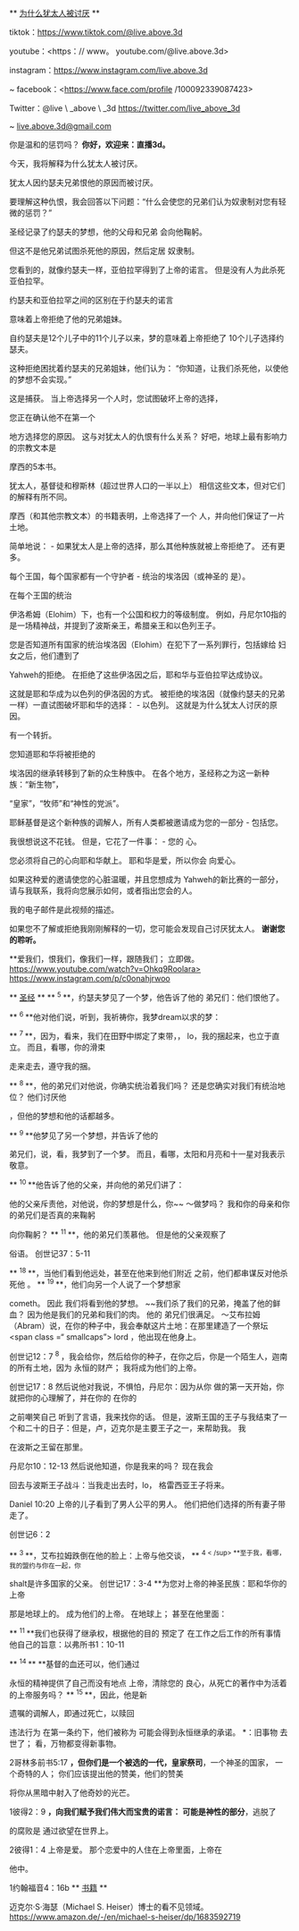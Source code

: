 ** <u>为什么犹太人被讨厌</u> **

tiktok：<https://www.tiktok.com/@live.above.3d>

youtube：<https：// www。 youtube.com/@live.above.3d>

instagram：<https://www.instagram.com/live.above.3d>

~ facebook：<https://www.face.com/profile /100092339087423>

Twitter：@live \ _above \ _3d <https://twitter.com/live_above_3d>

~ <live.above.3d@gmail.com>

你是温和的惩罚吗？
**你好，欢迎来：直播3d。**

今天，我将解释为什么犹太人被讨厌。

犹太人因约瑟夫兄弟恨他的原因而被讨厌。

要理解这种仇恨，我会回答以下问题：“什么会使您的兄弟们认为奴隶制对您有轻微的惩罚？”

圣经记录了约瑟夫的梦想，他的父母和兄弟
会向他鞠躬。

但这不是他兄弟试图杀死他的原因，然后定居
奴隶制。

您看到的，就像约瑟夫一样，亚伯拉罕得到了上帝的诺言。
但是没有人为此杀死亚伯拉罕。

约瑟夫和亚伯拉罕之间的区别在于约瑟夫的诺言

意味着上帝拒绝了他的兄弟姐妹。

自约瑟夫是12个儿子中的11个儿子以来，梦的意味着上帝拒绝了
10个儿子选择约瑟夫。

这种拒绝困扰着约瑟夫的兄弟姐妹，他们认为：
“你知道，让我们杀死他，以使他的梦想不会实现。”

这是捕获。
当上帝选择另一个人时，您试图破坏上帝的选择，

您正在确认他不在第一个

地方选择您的原因。
这与对犹太人的仇恨有什么关系？
好吧，地球上最有影响力的宗教文本是

摩西的5本书。

犹太人，基督徒和穆斯林（超过世界人口的一半以上）
相信这些文本，但对它们的解释有所不同。

摩西（和其他宗教文本）的书籍表明，上帝选择了一个
人，并向他们保证了一片土地。

简单地说： - 如果犹太人是上帝的选择，那么其他种族就被上帝拒绝了。
还有更多。

每个王国，每个国家都有一个守护者 - 统治的埃洛因（或神圣的
是）。

在每个王国的统治

伊洛希姆（Elohim）下，也有一个公国和权力的等级制度。
例如，丹尼尔10指的是一场精神战，并提到了波斯亲王，希腊亲王和以色列王子。

您是否知道所有国家的统治埃洛因（Elohim）在犯下了一系列罪行，包括嫁给
妇女之后，他们遭到了

Yahweh的拒绝。
在拒绝了这些伊洛因之后，耶和华与亚伯拉罕达成协议。

这就是耶和华成为以色列的伊洛因的方式。
被拒绝的埃洛因（就像约瑟夫的兄弟一样）一直试图破坏耶和华的选择： - 以色列。
这就是为什么犹太人讨厌的原因。

有一个转折。

您知道耶和华将被拒绝的

埃洛因的继承转移到了新的众生种族中。
在各个地方，圣经称之为这一新种族：“新生物”，

“皇家”，“牧师”和“神性的党派”。

耶稣基督是这个新种族的调解人，所有人类都被邀请成为您的一部分 - 包括您。

我很想说这不花钱。 但是，它花了一件事： - 您的
心。

您必须将自己的心向耶和华献上。 耶和华是爱，所以你会
向爱心。

如果这种爱的邀请使您的心脏温暖，并且您想成为
Yahweh的新比赛的一部分，请与我联系，我将向您展示如何，或者指出您会的人。

我的电子邮件是此视频的描述。

如果您不了解或拒绝我刚刚解释的一切，您可能会发现自己讨厌犹太人。
**谢谢您的聆听。**

**爱我们，恨我们，像我们一样，跟随我们； 立即做。 https://www.youtube.com/watch?v=Ohkq9Roolara>
<https://www.instagram.com/p/c0onahjrwoo>

** <u>圣经</u> **
** <sup> 5 </sup> **，约瑟夫梦见了一个梦，他告诉了他的
弟兄们：他们恨他了。

** <sup> 6 </sup> **他对他们说，听到，我祈祷你，我梦dream以求的梦：

** <sup> 7 </sup> **，因为，看来，我们在田野中绑定了束带，，
lo，我的捆起来，也立于直立。 而且，看哪，你的滑束

走来走去，遵守我的捆。

** <sup> 8 </sup> **，他的弟兄们对他说，你确实统治着我们吗？ 还是您确实对我们有统治地位？ 他们讨厌他

，但他的梦想和他的话都越多。

** <sup> 9 </sup> **他梦见了另一个梦想，并告诉了他的

弟兄们，说，看，我梦到了一个梦。 而且，看哪，太阳和月亮和十一星对我表示敬意。

** <sup> 10 </sup> **他告诉了他的父亲，并向他的弟兄们讲了：

他的父亲斥责他，对他说，你的梦想是什么，你~~ 〜做梦吗？ 我和你的母亲和你的弟兄们是否真的来鞠躬

向你鞠躬？
** <sup> 11 </sup> **，他的弟兄们羡慕他。 但是他的父亲观察了

俗语。
创世记37：5-11

** <sup> 18 </sup> **，当他们看到他远处，甚至在他来到他们附近
之前，他们都串谋反对他杀死他 。
** <sup> 19 </sup> **，他们向另一个人说了一个梦想家

cometh。 因此
我们将看到他的梦想。 ~~我们杀了我们的兄弟，掩盖了他的鲜血？ 因为他是我们的兄弟和我们的肉。 他的
弟兄们很满足。 〜艾布拉姆（Abram）说，在你的种子中，我会奉献这片土地：在那里建造了一个祭坛<span class =“ smallcaps”> lord </span>，他出现在他身上。

创世记12：7
<sup> 8 </sup>，我会给你，然后给你的种子，在你之后，你是一个陌生人，迦南的所有土地，因为
永恒的财产； 我将成为他们的上帝。

创世记17：8
然后说他对我说，不惧怕，丹尼尔：因为从你
做的第一天开始，你就把你的心理解了，并在你的
在你的

之前嘲笑自己 听到了言语，我来找你的话。
但是，波斯王国的王子与我结束了一个和二十的日子：但是，卢，迈克尔是主要王子之一，来帮助我。 我

在波斯之王留在那里。

丹尼尔10：12-13
然后说他知道，你是我来的吗？ 现在我会

回去与波斯王子战斗：当我走出去时，lo，
格雷西亚王子将来。

Daniel 10:20
上帝的儿子看到了男人公平的男人。
他们把他们选择的所有妻子带走了。

创世记6：2

** <sup> 3 </sup> **，艾布拉姆跌倒在他的脸上：上帝与他交谈，
** <sup> 4 < /sup> **至于我，看哪，我的盟约与你在一起，你

shalt是许多国家的父亲。
创世记17：3-4
**为您对上帝的神圣民族：耶和华你的上帝

那是地球上的。 成为他们的上帝。 在地球上； 甚至在他里面：

** <sup> 11 </sup> **我们也获得了继承权，根据他的目的
预定了
在工作之后工作的所有事情
他自己的旨意：以弗所书1：10-11

** <sup> 14 </sup> ** **基督的血还可以，他们通过

永恒的精神提供了自己而没有地点 上帝，清除您的
良心，从死亡的著作中为活着的上帝服务吗？
** <sup> 15 </sup> **，因此，他是新

遗嘱的调解人，即通过死亡，以赎回

违法行为 在第一条约下，他们被称为
可能会得到永恒继承的承诺。 *：旧事物
去世了； 看，万物都变得新事物。

2哥林多前书5:17
**，但你们是一个被选的一代，皇家祭司**，一个神圣的国家，
一个奇特的人； 你们应该提出他的赞美，他们的赞美

将你从黑暗中射入了他奇妙的光芒。

1彼得2：9
**，向我们赋予我们伟大而宝贵的诺言：
可能是神性的部分**，逃脱了

的腐败是 通过欲望在世界上。

2彼得1：4
上帝是爱。 那个恋爱中的人住在上帝里面，上帝在

他中。

1约翰福音4：16b
** <u>书籍</u> **

迈克尔·S·海瑟（Michael S. Heiser）博士的看不见领域。
<https://www.amazon.de/-/en/michael-s-heiser/dp/1683592719>





















